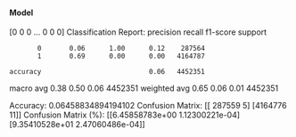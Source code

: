 #### Model
[0 0 0 ... 0 0 0]
Classification Report:
              precision    recall  f1-score   support

           0       0.06      1.00      0.12    287564
           1       0.69      0.00      0.00   4164787

    accuracy                           0.06   4452351
   macro avg       0.38      0.50      0.06   4452351
weighted avg       0.65      0.06      0.01   4452351

Accuracy: 0.06458834894194102
Confusion Matrix:
[[ 287559       5]
 [4164776      11]]
Confusion Matrix (%):
[[6.45858783e+00 1.12300221e-04]
 [9.35410528e+01 2.47060486e-04]]
